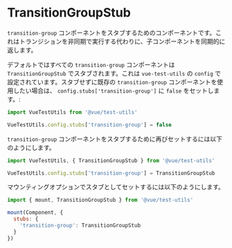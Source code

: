 # TransitionGroupStub

`transition-group` コンポーネントをスタブするためのコンポーネントです。これはトランジションを非同期で実行する代わりに、子コンポーネントを同期的に返します。

デフォルトではすべての `transition-group` コンポーネントは `TransitionGroupStub` でスタブされます。これは `vue-test-utils` の `config` で設定されています。スタブせずに既存の `transition-group` コンポーネントを使用したい場合は、 `config.stubs['transition-group']` に `false` をセットします。:

```js
import VueTestUtils from '@vue/test-utils'

VueTestUtils.config.stubs['transition-group'] = false
```

`transition-group` コンポーネントをスタブするために再びセットするには以下のようにします。

```js
import VueTestUtils, { TransitionGroupStub } from '@vue/test-utils'

VueTestUtils.config.stubs['transition-group'] = TransitionGroupStub
```

マウンティングオプションでスタブとしてセットするには以下のようにします。

```js
import { mount, TransitionGroupStub } from '@vue/test-utils'

mount(Component, {
  stubs: {
    'transition-group': TransitionGroupStub
  }
})
```
